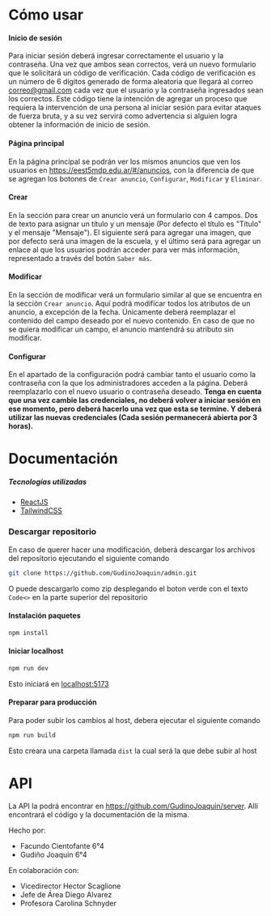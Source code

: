 
# Cómo usar

#### Inicio de sesión
Para iniciar sesión deberá ingresar correctamente el usuario y la contraseña. Una vez que ambos sean correctos, verá un nuevo formulario que le solicitará un código de verificación. Cada código de verificación es un número de 6 dígitos generado de forma aleatoria que llegará al correo correo@gmail.com cada vez que el usuario y la contraseña ingresados sean los correctos. Este código tiene la intención de agregar un proceso que requiera la intervención de una persona al iniciar sesión para evitar ataques de fuerza bruta, y a su vez servirá como advertencia si alguien logra obtener la información de inicio de sesión.

#### Página principal
En la página principal se podrán ver los mismos anuncios que ven los usuarios en https://eest5mdp.edu.ar/#/anuncios, con la diferencia de que se agregan los botones de `Crear anuncio`, `Configurar`, `Modificar` y `Eliminar`.

#### Crear
En la sección para crear un anuncio verá un formulario con 4 campos. Dos de texto para asignar un título y un mensaje (Por defecto el título es "Título" y el mensaje "Mensaje"). El siguiente será para agregar una imagen, que por defecto será una imagen de la escuela, y el último será para agregar un enlace al que los usuarios podrán acceder para ver más información, representado a través del botón `Saber más`.

#### Modificar
En la sección de modificar verá un formulario similar al que se encuentra en la sección `Crear anuncio`. Aquí podrá modificar todos los atributos de un anuncio, a excepción de la fecha. Únicamente deberá reemplazar el contenido del campo deseado por el nuevo contenido. En caso de que no se quiera modificar un campo, el anuncio mantendrá su atributo sin modificar.

#### Configurar
En el apartado de la configuración podrá cambiar tanto el usuario como la contraseña con la que los administradores acceden a la página. Deberá reemplazarlo con el nuevo usuario o contraseña deseado. **Tenga en cuenta que una vez cambie las credenciales, no deberá volver a iniciar sesión en ese momento, pero deberá hacerlo una vez que esta se termine. Y deberá utilizar las nuevas credenciales (Cada sesión permanecerá abierta por 3 horas).**


# Documentación
##### Tecnologías utilizadas
- [ReactJS](https://es.react.dev/learn)
- [TailwindCSS](https://tailwindcss.com/docs/installation)

### Descargar repositorio
En caso de querer hacer una modificación, deberá descargar los archivos del repositorio ejecutando el siguiente comando
```bash
git clone https://github.com/GudinoJoaquin/admin.git 
```
O puede descargarlo como zip desplegando el boton verde con el texto `Code<>` en la parte superior del repositorio

#### Instalación paquetes
```bash
npm install 
```

#### Iniciar localhost
```bash
npm run dev 
```
Esto iniciará  en [localhost:5173](http://localhost:5173)

#### Preparar para producción
Para poder subir los cambios al host, debera ejecutar el siguiente comando
```bash
npm run build 
```
Esto creara una carpeta llamada `dist` la cual será la que debe subir al host

# API
La API la podrá encontrar en https://github.com/GudinoJoaquin/server. Allí encontrará el código y la documentación de la misma.

Hecho por: 
- Facundo Cientofante 6°4 
- Gudiño Joaquin 6°4 

En colaboración con:
- Vicedirector Hector Scaglione
- Jefe de Área Diego Alvarez
- Profesora Carolina Schnyder
